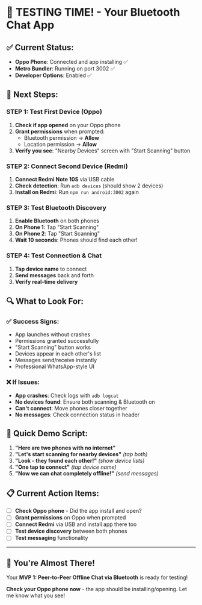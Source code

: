 # 🎯 **TESTING TIME!** - Your Bluetooth Chat App

## ✅ **Current Status:**
- **Oppo Phone**: Connected and app installing ✅
- **Metro Bundler**: Running on port 3002 ✅
- **Developer Options**: Enabled ✅

## 📱 **Next Steps:**

### **STEP 1: Test First Device (Oppo)**
1. **Check if app opened** on your Oppo phone
2. **Grant permissions** when prompted:
   - Bluetooth permission → **Allow**
   - Location permission → **Allow**
3. **Verify you see**: "Nearby Devices" screen with "Start Scanning" button

### **STEP 2: Connect Second Device (Redmi)**
1. **Connect Redmi Note 10S** via USB cable
2. **Check detection**: Run `adb devices` (should show 2 devices)
3. **Install on Redmi**: Run `npm run android:3002` again

### **STEP 3: Test Bluetooth Discovery**
1. **Enable Bluetooth** on both phones
2. **On Phone 1**: Tap "Start Scanning"
3. **On Phone 2**: Tap "Start Scanning" 
4. **Wait 10 seconds**: Phones should find each other!

### **STEP 4: Test Connection & Chat**
1. **Tap device name** to connect
2. **Send messages** back and forth
3. **Verify real-time delivery**

## 🔍 **What to Look For:**

### ✅ **Success Signs:**
- App launches without crashes
- Permissions granted successfully
- "Start Scanning" button works
- Devices appear in each other's list
- Messages send/receive instantly
- Professional WhatsApp-style UI

### ❌ **If Issues:**
- **App crashes**: Check logs with `adb logcat`
- **No devices found**: Ensure both scanning & Bluetooth on
- **Can't connect**: Move phones closer together
- **No messages**: Check connection status in header

## 🚀 **Quick Demo Script:**

1. **"Here are two phones with no internet"**
2. **"Let's start scanning for nearby devices"** *(tap both)*
3. **"Look - they found each other!"** *(show device lists)*
4. **"One tap to connect"** *(tap device name)*
5. **"Now we can chat completely offline!"** *(send messages)*

## 📋 **Current Action Items:**

- [ ] **Check Oppo phone** - Did the app install and open?
- [ ] **Grant permissions** on Oppo when prompted
- [ ] **Connect Redmi** via USB and install app there too
- [ ] **Test device discovery** between both phones
- [ ] **Test messaging** functionality

---

## 🎉 **You're Almost There!**

Your **MVP 1: Peer-to-Peer Offline Chat via Bluetooth** is ready for testing!

**Check your Oppo phone now** - the app should be installing/opening. Let me know what you see!
